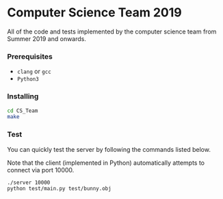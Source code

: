 # Computer Science Team 2019

All of the code and tests implemented by the computer science team from Summer
2019 and onwards.


### Prerequisites

* `clang` or `gcc`
* `Python3`


### Installing

```Bash
cd CS_Team
make
```


### Test

You can quickly test the server by following the commands listed below.

Note that the client (implemented in Python) automatically attempts to connect
via port 10000.

```Bash
./server 10000
python test/main.py test/bunny.obj
```
